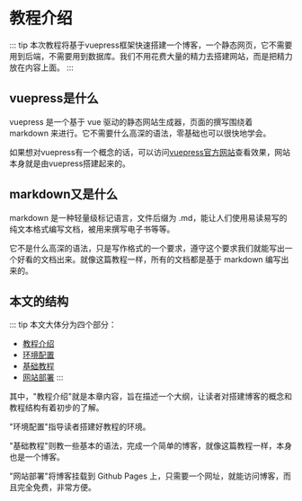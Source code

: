 # 教程介绍
::: tip
本次教程将基于vuepress框架快速搭建一个博客，一个静态网页，它不需要用到后端，不需要用到数据库。我们不用花费大量的精力去搭建网站，而是把精力放在内容上面。
:::

## vuepress是什么
vuepress 是一个基于 vue 驱动的静态网站生成器，页面的撰写围绕着 markdown 来进行。它不需要什么高深的语法，零基础也可以很快地学会。

如果想对vuepress有一个概念的话，可以访问[vuepress官方网站](https://vuepress.vuejs.org/zh/)查看效果，网站本身就是由vuepress搭建起来的。

## markdown又是什么
markdown 是一种轻量级标记语言，文件后缀为 .md，能让人们使用易读易写的纯文本格式编写文档，被用来撰写电子书等等。

它不是什么高深的语法，只是写作格式的一个要求，遵守这个要求我们就能写出一个好看的文档出来。就像这篇教程一样，所有的文档都是基于 markdown 编写出来的。

## 本文的结构
::: tip 本文大体分为四个部分：
* [教程介绍](/guide/)
* [环境配置](/environment/)
* [基础教程](/course/)
* [网站部署](/deployment/)
:::

其中，"教程介绍"就是本章内容，旨在描述一个大纲，让读者对搭建博客的概念和教程结构有着初步的了解。

"环境配置"指导读者搭建好教程的环境。

"基础教程"则教一些基本的语法，完成一个简单的博客，就像这篇教程一样，本身也是一个博客。

"网站部署"将博客挂载到 Github Pages 上，只需要一个网址，就能访问博客，而且完全免费，非常方便。

<br/>
<Valine></Valine>